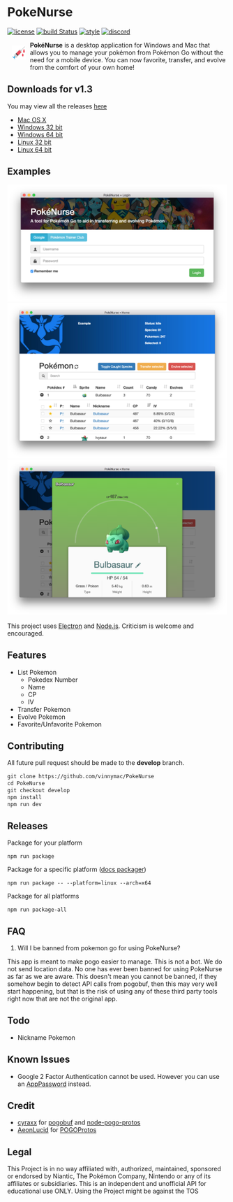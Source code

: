 # PokeNurse
[![license](https://img.shields.io/github/license/mashape/apistatus.svg?maxAge=2592000)]()
[![build Status](https://travis-ci.org/vinnymac/PokeNurse.svg?branch=develop)](https://travis-ci.org/vinnymac/PokeNurse)
[![style](https://img.shields.io/badge/style-standard-brightgreen.svg)]()
[![discord](https://img.shields.io/badge/discord-PokéNurse-738bd7.svg)](https://discord.gg/sSXCruy)

<img src="app/app.png?raw=true" width="32px" align="left" hspace="10" vspace="10">

**PokéNurse** is a desktop application for Windows and Mac that allows you to manage your pokémon from Pokémon Go without the need for a mobile device. You can now favorite, transfer, and evolve from the comfort of your own home!

## Downloads for v1.3
You may view all the releases [here](https://github.com/vinnymac/PokeNurse/releases)
* [Mac OS X](https://github.com/vinnymac/PokeNurse/releases/download/v1.3/PokeNurse-darwin-x64.zip)
* [Windows 32 bit](https://github.com/vinnymac/PokeNurse/releases/download/v1.3/PokeNurse-win32-ia32.zip)
* [Windows 64 bit](https://github.com/vinnymac/PokeNurse/releases/download/v1.3/PokeNurse-win32-x64.zip)
* [Linux 32 bit](https://github.com/vinnymac/PokeNurse/releases/download/v1.3/PokeNurse-linux-ia32.zip)
* [Linux 64 bit](https://github.com/vinnymac/PokeNurse/releases/download/v1.3/PokeNurse-linux-x64.zip)

## Examples
![Login Window](app/loginExample.png)
![Main Window](app/tableExample.png)
![Detail Window](app/detailExample.png)

This project uses [Electron](http://electron.atom.io/) and [Node.js](https://nodejs.org/en/).  Criticism is welcome and encouraged.

## Features
* List Pokemon
    * Pokedex Number
    * Name
    * CP
    * IV
* Transfer Pokemon
* Evolve Pokemon
* Favorite/Unfavorite Pokemon

## Contributing
  All future pull request should be made to the **develop** branch.

    git clone https://github.com/vinnymac/PokeNurse
    cd PokeNurse
    git checkout develop
    npm install
    npm run dev

## Releases

  Package for your platform

    npm run package

  Package for a specific platform ([docs packager](https://github.com/electron-userland/electron-packager/blob/master/docs/api.md))

    npm run package -- --platform=linux --arch=x64

  Package for all platforms

    npm run package-all

## FAQ
1. Will I be banned from pokemon go for using PokeNurse?

This app is meant to make pogo easier to manage. This is not a bot. We do not send location data. No one has ever been banned for using PokeNurse as far as we are aware. This doesn't mean you cannot be banned, if they somehow begin to detect API calls from pogobuf, then this may very well start happening, but that is the risk of using any of these third party tools right now that are not the original app.

## Todo
* Nickname Pokemon

## Known Issues
* Google 2 Factor Authentication cannot be used. However you can use an [AppPassword](https://security.google.com/settings/security/apppasswords) instead.

## Credit
* [cyraxx](https://github.com/cyraxx) for [pogobuf](https://github.com/cyraxx/pogobuf) and [node-pogo-protos](https://github.com/cyraxx/node-pogo-protos)
* [AeonLucid](https://github.com/AeonLucid) for [POGOProtos](https://github.com/AeonLucid/POGOProtos)

## Legal
This Project is in no way affiliated with, authorized, maintained, sponsored or endorsed by Niantic, The Pokémon Company, Nintendo or any of its affiliates or subsidiaries. This is an independent and unofficial API for educational use ONLY. Using the Project might be against the TOS
